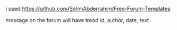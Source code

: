 i used https://github.com/SelmiAbderrahim/Free-Forum-Templates

message on the forum will have tread id, author, date, text